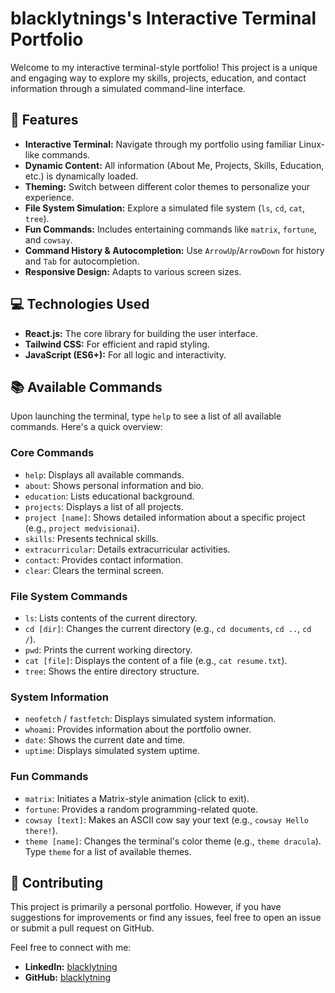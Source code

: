 # blacklytnings's Interactive Terminal Portfolio

Welcome to my interactive terminal-style portfolio! This project is a unique and engaging way to explore my skills, projects, education, and contact information through a simulated command-line interface.

## 🚀 Features

* **Interactive Terminal:** Navigate through my portfolio using familiar Linux-like commands.
* **Dynamic Content:** All information (About Me, Projects, Skills, Education, etc.) is dynamically loaded.
* **Theming:** Switch between different color themes to personalize your experience.
* **File System Simulation:** Explore a simulated file system (`ls`, `cd`, `cat`, `tree`).
* **Fun Commands:** Includes entertaining commands like `matrix`, `fortune`, and `cowsay`.
* **Command History & Autocompletion:** Use `ArrowUp`/`ArrowDown` for history and `Tab` for autocompletion.
* **Responsive Design:** Adapts to various screen sizes.

## 💻 Technologies Used

* **React.js:** The core library for building the user interface.
* **Tailwind CSS:** For efficient and rapid styling.
* **JavaScript (ES6+):** For all logic and interactivity.

## 📚 Available Commands

Upon launching the terminal, type `help` to see a list of all available commands. Here's a quick overview:

### Core Commands

* `help`: Displays all available commands.
* `about`: Shows personal information and bio.
* `education`: Lists educational background.
* `projects`: Displays a list of all projects.
* `project [name]`: Shows detailed information about a specific project (e.g., `project medvisionai`).
* `skills`: Presents technical skills.
* `extracurricular`: Details extracurricular activities.
* `contact`: Provides contact information.
* `clear`: Clears the terminal screen.

### File System Commands

* `ls`: Lists contents of the current directory.
* `cd [dir]`: Changes the current directory (e.g., `cd documents`, `cd ..`, `cd /`).
* `pwd`: Prints the current working directory.
* `cat [file]`: Displays the content of a file (e.g., `cat resume.txt`).
* `tree`: Shows the entire directory structure.

### System Information

* `neofetch` / `fastfetch`: Displays simulated system information.
* `whoami`: Provides information about the portfolio owner.
* `date`: Shows the current date and time.
* `uptime`: Displays simulated system uptime.

### Fun Commands

* `matrix`: Initiates a Matrix-style animation (click to exit).
* `fortune`: Provides a random programming-related quote.
* `cowsay [text]`: Makes an ASCII cow say your text (e.g., `cowsay Hello there!`).
* `theme [name]`: Changes the terminal's color theme (e.g., `theme dracula`). Type `theme` for a list of available themes.

## 🤝 Contributing

This project is primarily a personal portfolio. However, if you have suggestions for improvements or find any issues, feel free to open an issue or submit a pull request on GitHub.

Feel free to connect with me:

* **LinkedIn:** [blacklytning](https://linkedin.com/in/mhatreprathamesh)
* **GitHub:** [blacklytning](https://github.com/blacklytning)
